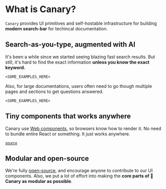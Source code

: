 <script setup>
import SizeChart from '../components/SizeChart.vue'
import Demo from '../components/Demo.vue'

import { data as canarySearch } from '../data/size_canary_search.data.js'
import { data as canaryAll } from '../data/size_canary_all.data.js'
import { data as docsearch } from '../data/size_docsearch.data.js'
import { data as inkeep } from '../data/size_inkeep.data.js'
import { data as kapa } from '../data/size_kapa.data.js'
import { data as mendable } from '../data/size_mendable.data.js'

const packages = {
    "@docsearch/js": docsearch.size,
    '🐤@getcanary/web (Search)': canarySearch.size,
    '🐤@getcanary/web (Search + Ask)': canaryAll.size,
    "kapa-widget.bundle.js": kapa.size,
    "@mendable/search": mendable.size,
    "@inkeep/uikit-js": inkeep.size,
}
</script>

# What is Canary?

`Canary` provides UI primitives and self-hostable infrastructure  for building **modern search-bar** for techincal documentation.

## Search-as-you-type, augmented with AI

It's been a while since we started seeing blazing fast search results. But still, it's hard to find the exact information **unless you know the exact keyword.**

`<SOME_EXAMPLES_HERE>`

Also, for large documentations, users often need to go though multiple pages and sections to get questions answered.

`<SOME_EXAMPLES_HERE>`

## Tiny components that works anywhere

Canary use [Web components](https://developer.mozilla.org/en-US/docs/Web/Web_Components), so browsers know how to render it. No need to bundle entire React or something. It just works anywhere.

<sub><a href="https://github.com/fastrepl/canary/tree/main/js/apps/docs/data">source</a></sub>

<SizeChart 
title="Bundle size (Uncompressed)"
:labels="Object.keys(packages)"
:values="Object.values(packages)"
/>

## Modular and open-source

We're fully [open-source](https://github.com/fastrepl/canary), and encourage anyone to contribute to our UI components. Also, we put a lot of effort into making the **core parts of 🐤Canary as modular as possible**.

<!--@include: ./index.examples.md-->
